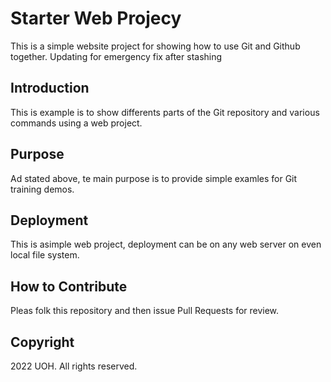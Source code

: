# Starter Web Projecy

This is a simple website project for showing how to use Git and Github together. Updating for emergency fix after stashing

## Introduction

This is example is to show differents parts of the Git repository and various commands using a web project.

## Purpose

Ad stated above, te main purpose is to provide simple examles for Git training demos.

## Deployment

This is asimple web project, deployment can be on any web server on even local file system.

## How to Contribute

Pleas folk this repository and then issue Pull Requests for review.

## Copyright

2022 UOH. All rights reserved.
